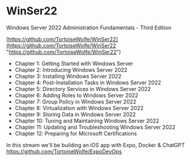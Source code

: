 # WinSer22

Windows Server 2022 Administration Fundamentals - Third Edition

[https://github.com/TortoiseWolfe/WinSer22](https://github.com/TortoiseWolfe/WinSer22 "https://github.com/TortoiseWolfe/WinSer22")

- Chapter 1: Getting Started with Windows Server
- Chapter 2: Introducing Windows Server 2022
- Chapter 3: Installing Windows Server 2022
- Chapter 4: Post-Installation Tasks in Windows Server 2022
- Chapter 5: Directory Services in Windows Server 2022
- Chapter 6: Adding Roles to Windows Server 2022
- Chapter 7: Group Policy in Windows Server 2022
- Chapter 8: Virtualization with Windows Server 2022
- Chapter 9: Storing Data in Windows Server 2022
- Chapter 10: Tuning and Maintaining Windows Server 2022
- Chapter 11: Updating and Troubleshooting Windows Server 2022
- Chapter 12: Preparing for Microsoft Certifications

In this stream we'll be building an iOS app with Expo, Docker & ChatGPT
https://github.com/TortoiseWolfe/ExpoDevOps
